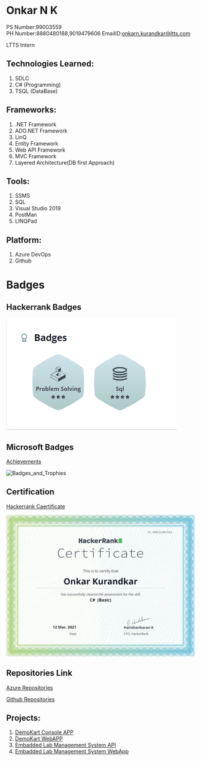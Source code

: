 # Onkar N K
PS Number:99003559  
PH Number:8880480188,9019479606
EmailID:onkarn.kurandkar@ltts.com

LTTS Intern

## Technologies Learned:

1. SDLC 
2. C# (Programming) 
3. TSQL (DataBase) 

## Frameworks:

1. .NET Framework
2. ADO.NET Framework 
3. LinQ 
4. Entity Framework 
5. Web API Framework 
6. MVC Framework 
7. Layered Architecture(DB first Approach) 

## Tools:

1. SSMS 
2. SQL 
3. Visual Studio 2019 
4. PostMan 
5. LINQPad

## Platform:

1. Azure DevOps 
2. Github 

# Badges

## Hackerrank Badges
![Capture](https://github.com/99003559/Profile_Onkar_N_K/blob/main/Profile-main/Badges.PNG)

## Microsoft Badges 
[Achievements](https://docs.microsoft.com/en-us/users/onkarnkurandkar-2369/achievements)

![Badges_and_Trophies](https://user-images.githubusercontent.com/78849691/111939361-15f49000-8af2-11eb-913a-7bbb5ff89d38.JPG)

## Certification

[Hackerrank Caertificate](https://www.hackerrank.com/certificates/498cc6487df6)

![hackerRankC#](https://github.com/99003559/Profile_Onkar_N_K/blob/main/Profile-main/HackerankCertificate.png)

## Repositories Link

[Azure Repositories](https://dev.azure.com/onkarnkurandkar)

[Github Repositories](https://github.com/99003559?tab=repositories)

## Projects:

1.  [DemoKart Console APP](https://github.com/99003559/DemoKart)
2.  [DemoKart WebAPP](https://dev.azure.com/onkarnkurandkar/_git/DemoKart_WebApi)
3.  [Embadded Lab Management System API](https://dev.azure.com/onkarnkurandkar/_git/99003559_Emb_Lab_Mgmt)
4.  [Embadded Lab Management System WebApp](https://dev.azure.com/onkarnkurandkar/_git/99003559_MVC_Emb_Mgmt)
